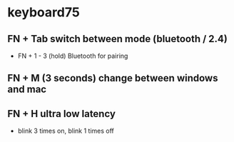 # keyboard75

## FN + Tab switch between mode (bluetooth / 2.4)
  - FN + 1 - 3 (hold) Bluetooth for pairing
## FN + M (3 seconds) change between windows and mac
## FN + H ultra low latency 
  - blink 3 times on, blink 1 times off
